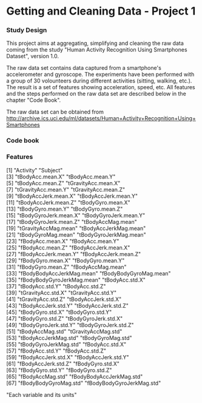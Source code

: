 Getting and Cleaning Data - Project 1
==============

### Study Design

This project aims at aggregating, simplifying and cleaning the raw data coming from the study "Human Activity Recognition Using Smartphones Dataset", version 1.0.

The raw data set contains data captured from a smartphone's accelerometer and gyroscope. The experiments have been performed with a group of 30 volounteers during different activities (sitting, walking, etc.). The result is a set of features showing acceleration, speed, etc. All features and the steps performed on the raw data set are described below in the chapter "Code Book".

The raw data set can be obtained from http://archive.ics.uci.edu/ml/datasets/Human+Activity+Recognition+Using+Smartphones

### Code book

### Features

 [1] "Activity"                  "Subject"                  
 [3] "tBodyAcc.mean.X"           "tBodyAcc.mean.Y"          
 [5] "tBodyAcc.mean.Z"           "tGravityAcc.mean.X"       
 [7] "tGravityAcc.mean.Y"        "tGravityAcc.mean.Z"       
 [9] "tBodyAccJerk.mean.X"       "tBodyAccJerk.mean.Y"      
[11] "tBodyAccJerk.mean.Z"       "tBodyGyro.mean.X"         
[13] "tBodyGyro.mean.Y"          "tBodyGyro.mean.Z"         
[15] "tBodyGyroJerk.mean.X"      "tBodyGyroJerk.mean.Y"     
[17] "tBodyGyroJerk.mean.Z"      "tBodyAccMag.mean"         
[19] "tGravityAccMag.mean"       "tBodyAccJerkMag.mean"     
[21] "tBodyGyroMag.mean"         "tBodyGyroJerkMag.mean"    
[23] "fBodyAcc.mean.X"           "fBodyAcc.mean.Y"          
[25] "fBodyAcc.mean.Z"           "fBodyAccJerk.mean.X"      
[27] "fBodyAccJerk.mean.Y"       "fBodyAccJerk.mean.Z"      
[29] "fBodyGyro.mean.X"          "fBodyGyro.mean.Y"         
[31] "fBodyGyro.mean.Z"          "fBodyAccMag.mean"         
[33] "fBodyBodyAccJerkMag.mean"  "fBodyBodyGyroMag.mean"    
[35] "fBodyBodyGyroJerkMag.mean" "tBodyAcc.std.X"           
[37] "tBodyAcc.std.Y"            "tBodyAcc.std.Z"           
[39] "tGravityAcc.std.X"         "tGravityAcc.std.Y"        
[41] "tGravityAcc.std.Z"         "tBodyAccJerk.std.X"       
[43] "tBodyAccJerk.std.Y"        "tBodyAccJerk.std.Z"       
[45] "tBodyGyro.std.X"           "tBodyGyro.std.Y"          
[47] "tBodyGyro.std.Z"           "tBodyGyroJerk.std.X"      
[49] "tBodyGyroJerk.std.Y"       "tBodyGyroJerk.std.Z"      
[51] "tBodyAccMag.std"           "tGravityAccMag.std"       
[53] "tBodyAccJerkMag.std"       "tBodyGyroMag.std"         
[55] "tBodyGyroJerkMag.std"      "fBodyAcc.std.X"           
[57] "fBodyAcc.std.Y"            "fBodyAcc.std.Z"           
[59] "fBodyAccJerk.std.X"        "fBodyAccJerk.std.Y"       
[61] "fBodyAccJerk.std.Z"        "fBodyGyro.std.X"          
[63] "fBodyGyro.std.Y"           "fBodyGyro.std.Z"          
[65] "fBodyAccMag.std"           "fBodyBodyAccJerkMag.std"  
[67] "fBodyBodyGyroMag.std"      "fBodyBodyGyroJerkMag.std" 


"Each variable and its units"


